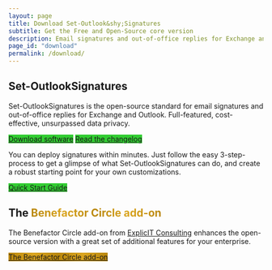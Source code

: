 ```yaml
---
layout: page
title: Download Set-Outlook&shy;Signatures
subtitle: Get the Free and Open-Source core version
description: Email signatures and out-of-office replies for Exchange and Outlook. Full-featured, cost-effective, unsurpassed data privacy.
page_id: "download"
permalink: /download/
---
```

<h2 id="set-outlooksignatures">Set-OutlookSignatures</h2>
<p>
Set-OutlookSignatures is the open-source standard for email signatures and out-of-office replies for Exchange and Outlook. Full-featured, cost-effective, unsurpassed data privacy.
</p>

<p>
  <div class="buttons">
    <a href="https://github.com/Set-OutlookSignatures/Set-OutlookSignatures/releases" class="button sos-download-link is-link is-normal is-hovered has-text-black has-text-weight-bold mtrcs-download" style="background-color: limegreen">Download software</a>
    <a href="https://github.com/Set-OutlookSignatures/Set-OutlookSignatures/blob/main/docs/CHANGELOG.md" class="button is-link is-normal is-hovered has-text-black has-text-weight-bold" style="background-color: limegreen">Read the changelog</a>
  </div>
</p>

<p>You can deploy signatures within minutes. Just follow the easy 3-step-process to get a glimpse of what Set-OutlookSignatures can do, and create a robust starting point for your own customizations.</p>

<p><a href="/quickstart/" class="button is-link is-normal is-hovered has-text-black has-text-weight-bold" style="background-color: limegreen">Quick Start Guide</a></p>

<h2 id="benefactor-circle">The <span style="font-weight: bold; background-image: linear-gradient(to right, darkgoldenrod, goldenrod, darkgoldenrod, goldenrod, darkgoldenrod); background-clip: text; color: transparent;">Benefactor Circle add-on</span></h2>
<p>The Benefactor Circle add-on from <a href="https://explicitconsulting.at">ExplicIT Consulting</a> enhances the open-source version with a great set of additional features for your enterprise.</p>

<p><a href="/benefactorcircle/" class="button is-link is-normal is-hovered has-text-black has-text-weight-bold" style="background-image: linear-gradient(to right, darkgoldenrod, goldenrod, darkgoldenrod, goldenrod, darkgoldenrod)">The Benefactor Circle add-on</a></p>
